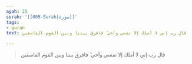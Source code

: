 ```yaml
---
ayah: 25
surah: '[[005-Surah|سورة]]'
tags:
- quran
text: قال رب إني لا أملك إلا نفسي وأخي ۖ فافرق بيننا وبين القوم الفاسقين

---
```

> قال رب إني لا أملك إلا نفسي وأخي ۖ فافرق بيننا وبين القوم الفاسقين
